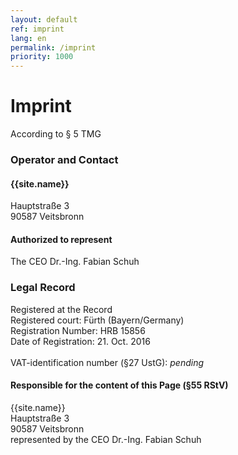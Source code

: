 ```yaml
---
layout: default
ref: imprint
lang: en
permalink: /imprint
priority: 1000
---
```


# Imprint

According to § 5 TMG

### Operator and Contact

#### {{site.name}}
Hauptstraße 3<br/>
90587 Veitsbronn

#### Authorized to represent 
The CEO Dr.-Ing. Fabian Schuh

### Legal Record
Registered at the Record<br/>
Registered court: Fürth (Bayern/Germany)<br/>
Registration Number: HRB 15856<br/>
Date of Registration: 21. Oct. 2016<br/>
<br/>
VAT-identification number (§27 UstG): *pending*<br/>

#### Responsible for the content of this Page (§55 RStV)
{{site.name}}<br/>
Hauptstraße 3<br/>
90587 Veitsbronn<br/>
represented by the CEO Dr.-Ing. Fabian Schuh
